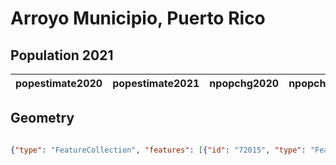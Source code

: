 # Arroyo Municipio, Puerto Rico

## Population 2021

| popestimate2020 | popestimate2021 | npopchg2020 | npopchg2021 | births2020 | births2021 | deaths2020 | deaths2021 | naturalchg2020 | naturalchg2021 | internationalmig2020 | internationalmig2021 | domesticmig2020 | domesticmig2021 | netmig2020 | netmig2021 | rbirth2021 | rdeath2021 | rnaturalchg2021 | rinternationalmig2021 | rdomesticmig2021 | rnetmig2021 |
|-----------------|-----------------|-------------|-------------|------------|------------|------------|------------|----------------|----------------|----------------------|----------------------|-----------------|-----------------|------------|------------|------------|------------|-----------------|-----------------------|------------------|-------------|

## Geometry

```geojson

{"type": "FeatureCollection", "features": [{"id": "72015", "type": "Feature", "geometry": {"type": "MultiPolygon", "coordinates": [[[[-66.017079231, 17.975083726], [-66.046538866, 17.963853257], [-66.053578254, 17.963120835], [-66.070375218, 17.963523962], [-66.07161, 17.993732], [-66.095209, 18.022186], [-66.082263, 18.032948001], [-66.057665, 18.040470999], [-66.043683, 18.029445], [-66.046927, 18.009097], [-66.023972, 17.9903], [-66.017079231, 17.975083726]]]]}, "properties": {}}]}
```

